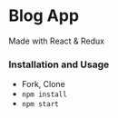 # Blog App

Made with React & Redux

### Installation and Usage

- Fork, Clone
- `npm install`
- `npm start`
